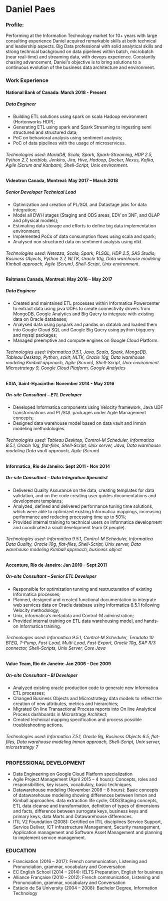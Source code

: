 # Daniel Paes

### Profile:

  Performing at the Information Technology market for 10+ years with large consulting experience Daniel acquired remarkable skills at both technical and leadership aspects. Big Data professional with solid analytical skills and strong technical background on data pipelines within batch, microbatch (near real-time) and streaming data, with devops experience. Constantly chasing advancement, Daniel's objective is to bring solutions to a continuous evolution of the business data architecture and environment.

### Work Experience

#### National Bank of Canada: March 2018 - Present
##### Data Engineer

- Building ETL solutions using spark on scala Hadoop environment (Hortonworks HDP);
- Generating ETL using spark and Spark Streaming to ingesting semi structured and structured data;
- PoC on behavioral analysis using sentiment analysis;
- PoC of data pipelines with the usage of microservices.

###### Technologies used: MariaDB, Scala, Spark, Spark-Streaming, HDP 2.5, Python 2.7, textblob, Jenkins, Jira, Hive, Hadoop, Docker, Nexus, Kafka, Agile (Scrum and Kanbam), Shell-Script, Unix environment.

#### Videotron Canada, Montreal: May 2017 – March 2018
##### Senior Developer Technical Lead

- Optimization and creation of PL/SQL and Datastage jobs for data integration;
- Model all DWH stages (Staging and ODS areas, EDV on 3NF, and OLAP and physical models);
- Estimating data storage and efforts to define big data implementation environment;
- Implemented PoCs of data consumption flows using scala and spark;
- Analysed non structured data on sentiment analysis using nlkt.

###### Technologies used: Netezza, Scala, Spark, PLSQL, HDP 2.5, SAS Studio, Business Objects, Python 2.7, NLTK, Oracle 10g, Data warehouse modeling Kimball approach, Agile (Scrum), Shell-Script, Unix environment.

#### Reitmans Canada, Montreal: May 2016 – May 2017
##### Data Engineer

- Created and maintained ETL processes within Informatica Powercenter to extract data using java UDFs to create connectivity drivers from MongoDB, Google Analytics and Big Query to integrate with existing data on Oracle databases;
- Analysed data using pyspark and pandas on datalab and loaded them into Google Cloud SQL and Google Big Query using python bigquery and mysql packages;
- Managed preemptive and compute engines on Google Cloud Platform.

###### Technologies used: Informatica 9.5.1, Java, Scala, Spark, MongoDB, Tableau Desktop, Python, sckit, NLTK, Oracle 10g, Data warehouse modeling Kimball approach, Agile (Scrum), Shell-Script, Unix environment. Microstrategy 9, Google Cloud Platform, Google Analytics

#### EXIA, Saint-Hyacinthe: November 2014 - May 2016
##### On-site Consultant – ETL Developer

- Developed Informatica components using Velocity framework, Java UDF transformations and PL/SQL packages under Agile Management concepts;
- Designed data warehouse model based on data vault and Inmon modeling methodologies.

###### Technologies used: Tableau Desktop, Control-M Scheduler, Informatica 9.5.1, Oracle 10g, flat-files, Shell-Script, Unix server, Java, Data warehouse modeling Data vault approach, Agile (Scrum)


#### Informatica, Rio de Janeiro: Sept 2011 - Nov 2014
##### On-site Consultant – Data Integration Specialist

- Delivered Quality Assurance on the data, creating templates for data validation, and on the code creating user guides documentations and development templates;
- Analyzed, defined and delivered performance tuning time solutions, which were able to  optimized existing Informatica mappings, increasing performance and reducing processing time up to 50%; 
- Provided internal training to technical users on Informatica development and coordinated a small development team (3 people).

###### Technologies used: Informatica 9.5.1, Control-M Scheduler, Informatica Data Quality, Oracle 10g, flat-files, Shell-Script, Unix server, Data warehouse modeling Kimball approach, business object

#### Accenture, Rio de Janeiro: Jan 2010 - Sept 2011
##### On-site Consultant – Senior ETL Developer

- Responsible for optimization tunning and restructuration of existing Informatica processes;
- Planned, designed and created functional documentation to integrate web services data on Oracle database using Informatica 8.5.1 following Velocity methodology;
- Unix, informatica’s metadata and Control-M adminstration;
- Provided internal training on ETL data warehousing model, and hands-on Informatica training.

###### Technologies used: Informatica 9.5.1, Control-M Scheduler, Teradata 10 BTEQ, T-Pump, Fast-Load, Multi-Load, Fast-Export, Oracle 10g, SAP R/3 connector, Shell-Scripts, Unix Server, Core Java

#### Value Team, Rio de Janeiro: Jan 2006 - Dec 2009
##### On-site Consultant – BI Developer

- Analyzed existing oracle production code to generate new Informatica ETL processes;
- Changed Business Objects and Microstrategy data models to reflect the creation of new attributes, metrics and hierarchies;
- Migrated On line Transactional Process reports into On line Analytical Process dashboards in Microstragy Architect;
- Created technical mapping specification and process possible troubleshooting actions.

###### Technologies used: Informatica 7.5.1, Oracle 9g, Business Objects 6.5, flat-files, Data warehouse modeling Inmon approach, Shell-Script, Unix server, microstrategy 7

### PROFESSIONAL DEVELOPMENT
- Data Engineering on Google Cloud Platform specialization 
- Agile Project Management (April 2015 – 4 hours): Concepts, roles and responsibilities, key issues, vocabulary, basic techniques.
- Datawarehouse modeling (November 2008 – 8 hours): Basic concepts of datawarehouse modeling showing differences between Inmon and Kimball approaches. data extraction life cycle, ODS/Staging concepts, ETL data cleanse and transformation, definition of types of dimensions and facts, difference between surrogate keys, business keys and primary keys, data Marts and Datawarehouse differences.
- ITIL V2 Foundation (2008): Certified on ITIL disciplines Service Support, Service Deliver, ICT infrastructure Management, Security management, Application management and Software Asset Management and planning to implement service management.

### EDUCATION
- Francisation (2016 – 2017): French communication, Listening and Pronunciation, grammar, vocabulary and Conversation
- EC English School (2014 – 2014): IELTS Preparation, English for business
- Alliance Française (2010 – 2012): French communication, Listening and Pronunciation, grammar, vocabulary and Conversation
- Estácio de Sá University (2004 – 2008): Bachelor Degree, Information Technology
